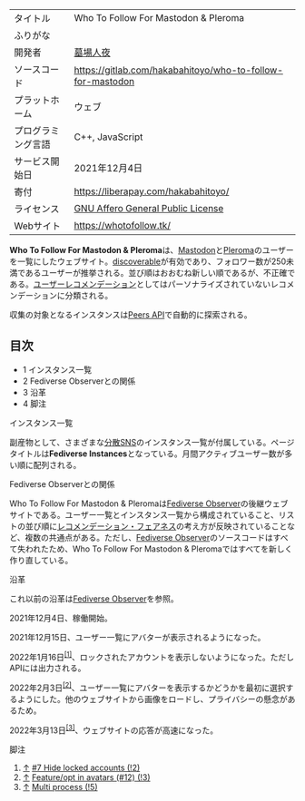 <div class="mw-parser-output">

|                    |                                                                                                                                                                          |
|--------------------|--------------------------------------------------------------------------------------------------------------------------------------------------------------------------|
| タイトル           | Who To Follow For Mastodon & Pleroma                                                                                                                                     |
| ふりがな           |                                                                                                                                                                          |
| 開発者             | [墓場人夜](/%E5%A2%93%E5%A0%B4%E4%BA%BA%E5%A4%9C "墓場人夜")                                                                                                             |
| ソースコード       | <a href="https://gitlab.com/hakabahitoyo/who-to-follow-for-mastodon" class="external free" rel="nofollow">https://gitlab.com/hakabahitoyo/who-to-follow-for-mastodon</a> |
| プラットホーム     | ウェブ                                                                                                                                                                   |
| プログラミング言語 | C++, JavaScript                                                                                                                                                          |
| サービス開始日     | 2021年12月4日                                                                                                                                                            |
| 寄付               | <a href="https://liberapay.com/hakabahitoyo/" class="external free" rel="nofollow">https://liberapay.com/hakabahitoyo/</a>                                               |
| ライセンス         | [GNU Affero General Public License](/GNU_Affero_General_Public_License "GNU Affero General Public License")                                                              |
| Webサイト          | <a href="https://whotofollow.tk/" class="external free" rel="nofollow">https://whotofollow.tk/</a>                                                                       |

  

**Who To Follow For Mastodon & Pleroma**は、<a href="/%E3%83%9E%E3%82%B9%E3%83%88%E3%83%89%E3%83%B3" class="mw-redirect" title="マストドン">Mastodon</a>と[Pleroma](/Pleroma "Pleroma")のユーザーを一覧にしたウェブサイト。[discoverable](/Discoverable "Discoverable")が有効であり、フォロワー数が250未満であるユーザーが推挙される。並び順はおおむね新しい順であるが、不正確である。[ユーザーレコメンデーション](/%E3%83%A6%E3%83%BC%E3%82%B6%E3%83%BC%E3%83%AC%E3%82%B3%E3%83%A1%E3%83%B3%E3%83%87%E3%83%BC%E3%82%B7%E3%83%A7%E3%83%B3 "ユーザーレコメンデーション")としてはパーソナライズされていないレコメンデーションに分類される。

収集の対象となるインスタンスは[Peers API](/Peers_API "Peers API")で自動的に探索される。

<div class="toc">

<div class="toctitle" lang="ja" dir="ltr">

## 目次

</div>

-   1
    インスタンス一覧
-   2
    Fediverse Observerとの関係
-   3
    沿革
-   4
    脚注

</div>

インスタンス一覧

副産物として、さまざまな[分散SNS](/%E5%88%86%E6%95%A3SNS "分散SNS")のインスタンス一覧が付属している。ページタイトルは**Fediverse Instances**となっている。月間アクティブユーザー数が多い順に配列される。

Fediverse Observerとの関係

Who To Follow For Mastodon & Pleromaは[Fediverse Observer](/Fediverse_Observer_(%E5%A2%93%E5%A0%B4%E4%BA%BA%E5%A4%9C) "Fediverse Observer (墓場人夜)")の後継ウェブサイトである。ユーザー一覧とインスタンス一覧から構成されていること、リストの並び順に[レコメンデーション・フェアネス](/%E3%83%AC%E3%82%B3%E3%83%A1%E3%83%B3%E3%83%87%E3%83%BC%E3%82%B7%E3%83%A7%E3%83%B3%E3%83%BB%E3%83%95%E3%82%A7%E3%82%A2%E3%83%8D%E3%82%B9 "レコメンデーション・フェアネス")の考え方が反映されていることなど、複数の共通点がある。ただし、[Fediverse Observer](/Fediverse_Observer_(%E5%A2%93%E5%A0%B4%E4%BA%BA%E5%A4%9C) "Fediverse Observer (墓場人夜)")のソースコードはすべて失われたため、Who To Follow For Mastodon & Pleromaではすべてを新しく作り直している。

沿革

これ以前の沿革は[Fediverse Observer](/Fediverse_Observer_(%E5%A2%93%E5%A0%B4%E4%BA%BA%E5%A4%9C) "Fediverse Observer (墓場人夜)")を参照。

2021年12月4日、稼働開始。

2021年12月15日、ユーザー一覧にアバターが表示されるようになった。

2022年1月16日<sup>[\[1\]](#cite_note-1)</sup>、ロックされたアカウントを表示しないようになった。ただしAPIには出力される。

2022年2月3日<sup>[\[2\]](#cite_note-2)</sup>、ユーザー一覧にアバターを表示するかどうかを最初に選択するようにした。他のウェブサイトから画像をロードし、プライバシーの懸念があるため。

2022年3月13日<sup>[\[3\]](#cite_note-3)</sup>、ウェブサイトの応答が高速になった。

脚注

<div class="mw-references-wrap">

1.  [↑](#cite_ref-1)
    <a href="https://gitlab.com/hakabahitoyo/who-to-follow-for-mastodon/-/merge_requests/2" class="external text" rel="nofollow">#7 Hide locked accounts (!2)</a>
2.  [↑](#cite_ref-2)
    <a href="https://gitlab.com/hakabahitoyo/who-to-follow-for-mastodon/-/merge_requests/3" class="external text" rel="nofollow">Feature/opt in avatars (#12) (!3)</a>
3.  [↑](#cite_ref-3)
    <a href="https://gitlab.com/hakabahitoyo/who-to-follow-for-mastodon/-/merge_requests/5" class="external text" rel="nofollow">Multi process (!5)</a>

</div>

</div>
